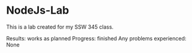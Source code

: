 # NodeJs-Lab
This is a lab created for my SSW 345 class.

Results: works as planned 
Progress: finished 
Any problems experienced: None
